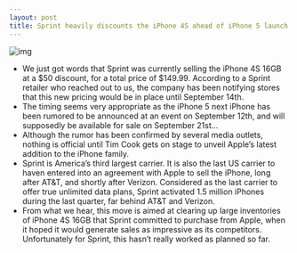 ```yaml
---
layout: post
title: Sprint heavily discounts the iPhone 4S ahead of iPhone 5 launch
---
```

![img](http://media.idownloadblog.com/wp-content/uploads/2012/08/Sprint-150-iPhone-4S.png)
* We just got words that Sprint was currently selling the iPhone 4S 16GB at a $50 discount, for a total price of $149.99. According to a Sprint retailer who reached out to us, the company has been notifying stores that this new pricing would be in place until September 14th.
* The timing seems very appropriate as the iPhone 5 next iPhone has been rumored to be announced at an event on September 12th, and will supposedly be available for sale on September 21st…
* Although the rumor has been confirmed by several media outlets, nothing is official until Tim Cook gets on stage to unveil Apple’s latest addition to the iPhone family.
* Sprint is America’s third largest carrier. It is also the last US carrier to haven entered into an agreement with Apple to sell the iPhone, long after AT&T, and shortly after Verizon. Considered as the last carrier to offer true unlimited data plans, Sprint activated 1.5 million iPhones during the last quarter, far behind AT&T and Verizon.
* From what we hear, this move is aimed at clearing up large inventories of iPhone 4S 16GB that Sprint committed to purchase from Apple, when it hoped it would generate sales as impressive as its competitors. Unfortunately for Sprint, this hasn’t really worked as planned so far.

